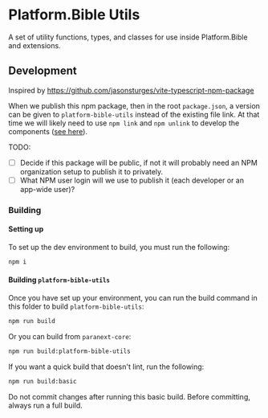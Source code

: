 # Platform.Bible Utils

A set of utility functions, types, and classes for use inside Platform.Bible and extensions.

## Development

Inspired by https://github.com/jasonsturges/vite-typescript-npm-package

When we publish this npm package, then in the root `package.json`, a version can be given to `platform-bible-utils` instead of the existing file link. At that time we will likely need to use `npm link` and `npm unlink` to develop the components ([see here](https://github.com/jasonsturges/vite-typescript-npm-package#development)).

TODO:

- [ ] Decide if this package will be public, if not it will probably need an NPM organization setup to publish it to privately.
- [ ] What NPM user login will we use to publish it (each developer or an app-wide user)?

### Building

#### Setting up

To set up the dev environment to build, you must run the following:

```bash
npm i
```

#### Building `platform-bible-utils`

Once you have set up your environment, you can run the build command in this folder to build `platform-bible-utils`:

```bash
npm run build
```

Or you can build from `paranext-core`:

```bash
npm run build:platform-bible-utils
```

If you want a quick build that doesn't lint, run the following:

```bash
npm run build:basic
```

Do not commit changes after running this basic build. Before committing, always run a full build.
